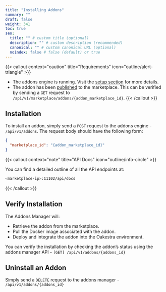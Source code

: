 ```yaml
---
title: "Installing Addons"
summary: ""
draft: false
weight: 341
toc: true
seo:
  title: "" # custom title (optional)
  description: "" # custom description (recommended)
  canonical: "" # custom canonical URL (optional)
  noindex: false # false (default) or true
---
```


{{< callout context="caution" title="Requirements" icon="outline/alert-triangle" >}}

- The addons engine is running. Visit the [setup section](../setting-up) for more details.
- The addon has been [published](../creating-addons) to the marketplace. This can be verified by sending a `GET` request to `/api/v1/marketplace/addons/{addon_marketplace_id}`.
{{< /callout >}}

## Installation

To install an addon, simply send a `POST` request to the addons engine - `/api/v1/addons`. The request body should have the following form:
```json
{
  "marketplace_id": "{addon_marketplace_id}"
}
```

{{< callout context="note" title="API Docs" icon="outline/info-circle" >}}

You can find a detailed outline of all the API endpoints at:
```bash
<marketplace-ip>:11102/api/docs
```

{{< /callout >}}

## Verify Installation
The Addons Manager will:
- Retrieve the addon from the marketplace.
- Pull the Docker image associated with the addon.
- Deploy and integrate the addon into the Oakestra environment.

You can verify the installation by checking the addon’s status using the addons manager API - `[GET] /api/v1/addons/{addons_id}`


## Uninstall an Addon

Simply send a `DELETE` request to the addons manager - `/api/v1/addons/{addons_id}`

